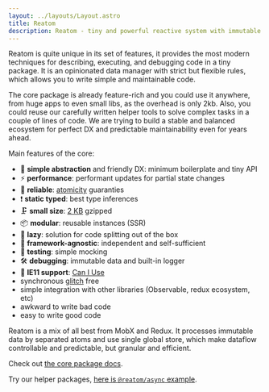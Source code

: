 ```yaml
---
layout: ../layouts/Layout.astro
title: Reatom
description: Reatom - tiny and powerful reactive system with immutable nature
---
```


Reatom is quite unique in its set of features, it provides the most modern techniques for describing, executing, and debugging code in a tiny package. It is an opinionated data manager with strict but flexible rules, which allows you to write simple and maintainable code.

The core package is already feature-rich and you could use it anywhere, from huge apps to even small libs, as the overhead is only 2kb. Also, you could reuse our carefully written helper tools to solve complex tasks in a couple of lines of code. We are trying to build a stable and balanced ecosystem for perfect DX and predictable maintainability even for years ahead.

Main features of the core:

- 🐣 **simple abstraction** and friendly DX: minimum boilerplate and tiny API
- ⚡ **performance**: performant updates for partial state changes
- 🧯 **reliable**: [atomicity](<https://en.wikipedia.org/wiki/Atomicity_(database_systems)>) guaranties
- ❗️ **static typed**: best type inferences
- 🗜 **small size**: [2 KB](https://bundlephobia.com/result?p=@reatom/core@alpha) gzipped
- 📦 **modular**: reusable instances (SSR)
- 🍴 **lazy**: solution for code splitting out of the box
- 🔌 **framework-agnostic**: independent and self-sufficient
- 🧪 **testing**: simple mocking
- 🛠 **debugging**: immutable data and built-in logger
- 👴 **IE11 support**: [Can I Use](https://caniuse.com/?search=weakmap)
- synchronous [glitch](https://en.wikipedia.org/wiki/Reactive_programming#Glitches) free
- simple integration with other libraries (Observable, redux ecosystem, etc)
- awkward to write bad code
- easy to write good code

Reatom is a mix of all best from MobX and Redux. It processes immutable data by separated atoms and use single global store, which make dataflow controllable and predictable, but granular and efficient.

Check out [the core package docs](https://reatom.vercel.app/packages/core).

Try our helper packages, [here is `@reatom/async` example](https://codesandbox.io/s/reatomasync-9t0x42?file=/src/model.ts).
